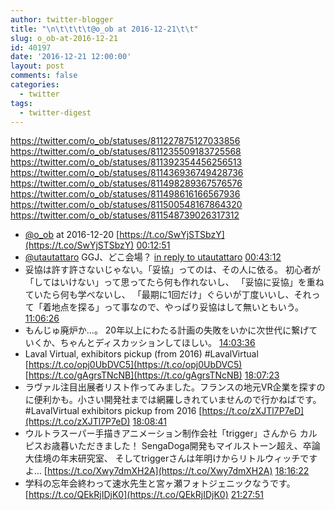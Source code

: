```yaml
---
author: twitter-blogger
title: "\n\t\t\t\t@o_ob at 2016-12-21\t\t"
slug: o_ob-at-2016-12-21
id: 40197
date: '2016-12-21 12:00:00'
layout: post
comments: false
categories:
  - twitter
tags:
  - twitter-digest
---
```


https://twitter.com/o_ob/statuses/811227875127033856 https://twitter.com/o_ob/statuses/811235509183725568 https://twitter.com/o_ob/statuses/811392354456256513 https://twitter.com/o_ob/statuses/811436936749428736 https://twitter.com/o_ob/statuses/811498289367576576 https://twitter.com/o_ob/statuses/811498616166567936 https://twitter.com/o_ob/statuses/811500548167864320 https://twitter.com/o_ob/statuses/811548739026317312  

*   [@o_ob](https://twitter.com/o_ob) at 2016-12-20 [https://t.co/SwYjSTSbzY](https://t.co/SwYjSTSbzY) [00:12:51](https://twitter.com/o_ob/statuses/811227875127033856)
*   [@utautattaro](https://twitter.com/utautattaro) GGJ、どこ会場？ [in reply to utautattaro](https://twitter.com/utautattaro/statuses/811174127448952833) [00:43:12](https://twitter.com/o_ob/statuses/811235509183725568)
*   妥協は許す許さないじゃない。「妥協」ってのは、その人に依る。 初心者が「してはいけない」って思ってたら何も作れないし、 「妥協に妥協」を重ねていたら何も学べないし、 「最期に1回だけ」ぐらいが丁度いいし、それって「着地点を探る」って事なので、やっぱり妥協はして無いともいう。 [11:06:26](https://twitter.com/o_ob/statuses/811392354456256513)
*   もんじゅ廃炉か...。 20年以上にわたる計画の失敗をいかに次世代に繋げていくか、ちゃんとディスカッションしてほしい。 [14:03:36](https://twitter.com/o_ob/statuses/811436936749428736)
*   Laval Virtual, exhibitors pickup (from 2016) #LavalVirtual [https://t.co/opj0UbDVC5](https://t.co/opj0UbDVC5) [https://t.co/gAgrsTNcNB](https://t.co/gAgrsTNcNB) [18:07:23](https://twitter.com/o_ob/statuses/811498289367576576)
*   ラヴァル注目出展者リスト作ってみました。フランスの地元VR企業を探すのに便利かも。小さい開発社までは網羅しきれていませんので行かねばです。#LavalVirtual exhibitors pickup from 2016 [https://t.co/zXJTl7P7eD](https://t.co/zXJTl7P7eD) [18:08:41](https://twitter.com/o_ob/statuses/811498616166567936)
*   ウルトラスーパー手描きアニメーション制作会社「trigger」さんから カルピスお歳暮いただきました！ SengaDoga開発もマイルストーン超え、卒論大佳境の年末研究室、 そしてtriggerさんは年明けからリトルウィッチですよ… [https://t.co/Xwy7dmXH2A](https://t.co/Xwy7dmXH2A) [18:16:22](https://twitter.com/o_ob/statuses/811500548167864320)
*   学科の忘年会終わって速水先生と宮ヶ瀬フォトジェニックなうです。 [https://t.co/QEkRjIDjK0](https://t.co/QEkRjIDjK0) [21:27:51](https://twitter.com/o_ob/statuses/811548739026317312)